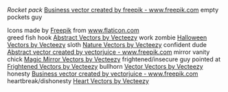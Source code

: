 
*Rocket pack*
<a href="https://www.freepik.com/vectors/business">Business vector created by freepik - www.freepik.com</a> 
empty pockets guy
<div>Icons made by <a href="https://www.freepik.com" title="Freepik">Freepik</a> from <a href="https://www.flaticon.com/" title="Flaticon">www.flaticon.com</a></div>
greed fish hook
<a href="https://www.vecteezy.com/free-vector/abstract">Abstract Vectors by Vecteezy</a>
work zombie
<a href="https://www.vecteezy.com/free-vector/halloween">Halloween Vectors by Vecteezy</a>
sloth
<a href="https://www.vecteezy.com/free-vector/nature">Nature Vectors by Vecteezy</a>
confident dude
<a href="https://www.freepik.com/vectors/abstract">Abstract vector created by vectorjuice - www.freepik.com</a>
mirror vanity chick
<a href="https://www.vecteezy.com/free-vector/magic-mirror">Magic Mirror Vectors by Vecteezy</a>
frightened/insecure guy pointed at 
<a href="https://www.vecteezy.com/free-vector/frightened">Frightened Vectors by Vecteezy</a>
bullhorn
<a href="https://www.vecteezy.com/free-vector/vector">Vector Vectors by Vecteezy</a>
honesty
<a href="https://www.freepik.com/vectors/business">Business vector created by vectorjuice - www.freepik.com</a>
heartbreak/dishonesty
<a href="https://www.vecteezy.com/free-vector/heart">Heart Vectors by Vecteezy</a>

